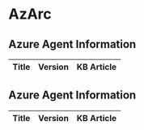# AzArc
## Azure Agent Information
Title | Version | KB Article
---- | ------- | ----------


## Azure Agent Information

Title | Version | KB Article
---- | ------- | ----------

